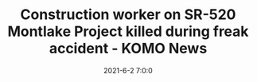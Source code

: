 ---
"title": "Construction worker on SR-520 Montlake Project killed during freak accident - KOMO News"
"date": "2021-6-2 7:0:0"
"feed_name": "GOOGLENEWSCONSTRUCTION"
"feed_website": "https://news.google.com/search?q=construction%2Bincident&hl=en-US&gl=US&ceid=US:en"
"feed_rss": "https://news.google.com/rss/search?q=construction%2Bincident&hl=en-US&gl=US&ceid=US:en"
"link": "https://komonews.com/news/local/construction-worker-on-sr-520-montlake-project-killed-during-freak-accident"
"file": "_posts/2021-1-1-6753ba04ed7298b015fd7ede2136f2248178d47b.md"
"accident": "1"
"drilling": "1"
---